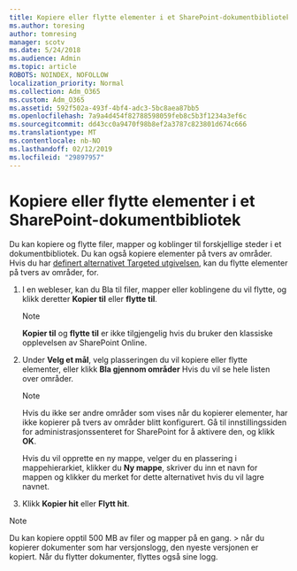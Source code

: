 ```yaml
---
title: Kopiere eller flytte elementer i et SharePoint-dokumentbibliotek
ms.author: toresing
author: tomresing
manager: scotv
ms.date: 5/24/2018
ms.audience: Admin
ms.topic: article
ROBOTS: NOINDEX, NOFOLLOW
localization_priority: Normal
ms.collection: Adm_O365
ms.custom: Adm_O365
ms.assetid: 592f502a-493f-4bf4-adc3-5bc8aea87bb5
ms.openlocfilehash: 7a9a4d454f82788598059feb8c5b3f1234a3ef6c
ms.sourcegitcommit: dd43cc0a9470f98b8ef2a3787c823801d674c666
ms.translationtype: MT
ms.contentlocale: nb-NO
ms.lasthandoff: 02/12/2019
ms.locfileid: "29897957"
---
```

# <a name="copy-or-move-items-in-a-sharepoint-document-library"></a>Kopiere eller flytte elementer i et SharePoint-dokumentbibliotek

Du kan kopiere og flytte filer, mapper og koblinger til forskjellige steder i et dokumentbibliotek. Du kan også kopiere elementer på tvers av områder. Hvis du har [definert alternativet Targeted utgivelsen](https://go.microsoft.com/fwlink/?linkid=622980), kan du flytte elementer på tvers av områder, for.
  
1. I en webleser, kan du Bla til filer, mapper eller koblingene du vil flytte, og klikk deretter **Kopier til** eller **flytte til**.
    
    > [!NOTE]
    > **Kopier til** og **flytte til** er ikke tilgjengelig hvis du bruker den klassiske opplevelsen av SharePoint Online. 
  
2. Under **Velg et mål**, velg plasseringen du vil kopiere eller flytte elementer, eller klikk **Bla gjennom områder** Hvis du vil se hele listen over områder. 
    
    > [!NOTE]
    > Hvis du ikke ser andre områder som vises når du kopierer elementer, har ikke kopierer på tvers av områder blitt konfigurert. Gå til innstillingssiden for administrasjonssenteret for SharePoint for å aktivere den, og klikk **OK**. 
  
    Hvis du vil opprette en ny mappe, velger du en plassering i mappehierarkiet, klikker du **Ny mappe**, skriver du inn et navn for mappen og klikker du merket for dette alternativet hvis du vil lagre navnet.
    
3. Klikk **Kopier hit** eller **Flytt hit**.
    
> [!NOTE]
>  Du kan kopiere opptil 500 MB av filer og mapper på en gang. > når du kopierer dokumenter som har versjonslogg, den nyeste versjonen er kopiert. Når du flytter dokumenter, flyttes også sine logg. 
  

